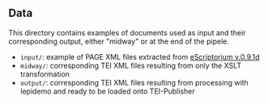 ## Data

This directory contains examples of documents used as input and their corresponding output, either "midway" or at the end of the pipele.

- `input/`: example of PAGE XML files extracted from [eScriptorium v.0.9.1d](https://gitlab.com/scripta/escriptorium/-/tree/v0.9.1d)
- `midway/`: corresponding TEI XML files resulting from only the XSLT transformation
- `output/`: corresponding TEI XML files resulting from processing with lepidemo and ready to be loaded onto TEI-Publisher 
